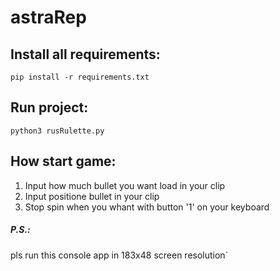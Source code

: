 # astraRep

## Install all requirements:

  `pip install -r requirements.txt`
  
## Run project:
  
  `python3 rusRulette.py`

## How start game:

 1. Input how much bullet you want load in your clip
 2. Input positione bullet in your clip
 3. Stop spin when you whant with button '1' on your keyboard

##### P.S.:

pls run this console app in 183x48 screen resolution`
